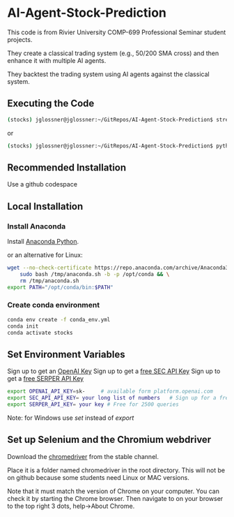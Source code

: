 # AI-Agent-Stock-Prediction

This code is from Rivier University COMP-699 Professional Seminar student projects.

They create a classical trading system (e.g., 50/200 SMA cross) and then enhance it with multiple AI agents.

They backtest the trading system using AI agents against the classical system.

## Executing the Code


```sh
(stocks) jglossner@jglossner:~/GitRepos/AI-Agent-Stock-Prediction$ streamlit run src/UI/app.py
```
or
```sh
(stocks) jglossner@jglossner:~/GitRepos/AI-Agent-Stock-Prediction$ python -m src.UI.gap
```


## Recommended Installation

Use a github codespace


## Local Installation

### Install Anaconda

Install [Anaconda Python](https://www.anaconda.com/download).

or an alternative for Linux:

```sh
wget --no-check-certificate https://repo.anaconda.com/archive/Anaconda3-2024.10-1-Linux-x86_64.sh -O /tmp/anaconda.sh && \
    sudo bash /tmp/anaconda.sh -b -p /opt/conda && \
    rm /tmp/anaconda.sh
export PATH="/opt/conda/bin:$PATH"
```

### Create conda environment
```sh
conda env create -f conda_env.yml
conda init
conda activate stocks
```

## Set Environment Variables

Sign up to get an [OpenAI Key](https://platform.openai.com/docs/overview)
Sign up to get a [free SEC API Key](https://sec-api.io/)
Sign up to get a [free SERPER API Key](https://serper.dev/)

```sh
export OPENAI_API_KEY=sk-     # available form platform.openai.com
export SEC_API_API_KEY= your long list of numbers   # Sign up for a free key
export SERPER_API_KEY= your key # Free for 2500 queries
```
Note: for Windows use *set* instead of *export*

## Set up Selenium and the Chromium webdriver

Download the [chromedriver](https://googlechromelabs.github.io/chrome-for-testing/#stable) from the stable channel.

Place it is a folder named chromedriver in the root directory. This will not be on github because some students need Linux or MAC versions.

Note that it must match the version of Chrome on your computer. You can check it by starting the Chrome browser. Then navigate to on your browser to the top right 3 dots, help->About Chrome. 
